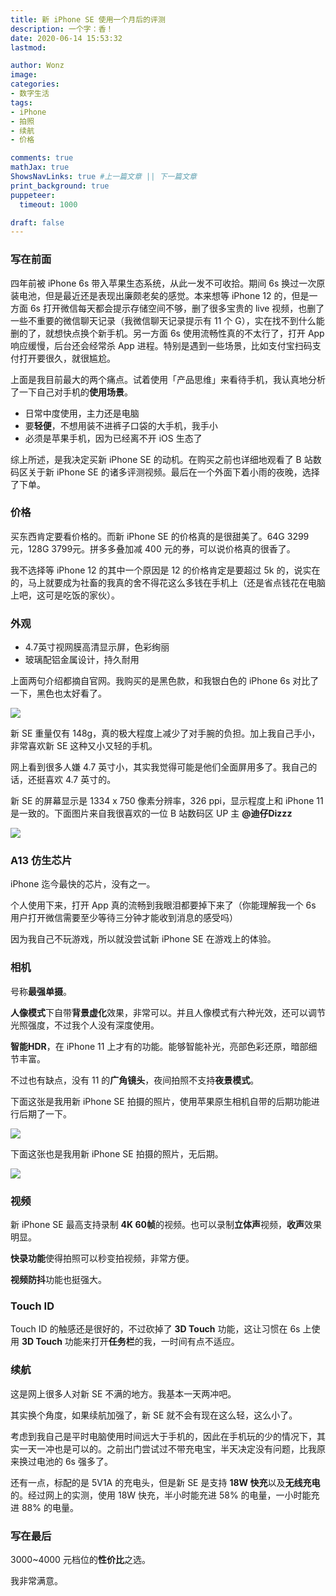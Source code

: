 ```yaml
---
title: 新 iPhone SE 使用一个月后的评测
description: 一个字：香！
date: 2020-06-14 15:53:32
lastmod:

author: Wonz
image: 
categories:
- 数字生活
tags:
- iPhone
- 拍照
- 续航
- 价格

comments: true
mathJax: true
ShowsNavLinks: true #上一篇文章 || 下一篇文章
print_background: true
puppeteer:
  timeout: 1000

draft: false
---
```

### 写在前面

四年前被 iPhone 6s 带入苹果生态系统，从此一发不可收拾。期间 6s 换过一次原装电池，但是最近还是表现出廉颇老矣的感觉。本来想等 iPhone 12 的，但是一方面 6s 打开微信每天都会提示存储空间不够，删了很多宝贵的 live 视频，也删了一些不重要的微信聊天记录（我微信聊天记录提示有 11 个 G），实在找不到什么能删的了，就想快点换个新手机。另一方面 6s 使用流畅性真的不太行了，打开 App 响应缓慢，后台还会经常杀 App 进程。特别是遇到一些场景，比如支付宝扫码支付打开要很久，就很尴尬。

上面是我目前最大的两个痛点。试着使用「产品思维」来看待手机，我认真地分析了一下自己对手机的**使用场景**。

- 日常中度使用，主力还是电脑
- 要**轻便**，不想用装不进裤子口袋的大手机，我手小
- 必须是苹果手机，因为已经离不开 iOS 生态了

综上所述，是我决定买新 iPhone SE 的动机。在购买之前也详细地观看了 B 站数码区关于新 iPhone SE 的诸多评测视频。最后在一个外面下着小雨的夜晚，选择了下单。

### 价格

买东西肯定要看价格的。而新 iPhone SE 的价格真的是很甜美了。64G 3299元，128G 3799元。拼多多叠加减 400 元的券，可以说价格真的很香了。

我不选择等 iPhone 12 的其中一个原因是 12 的价格肯定是要超过 5k 的，说实在的，马上就要成为社畜的我真的舍不得花这么多钱在手机上（还是省点钱花在电脑上吧，这可是吃饭的家伙）。

### 外观

* 4.7英寸视网膜高清显示屏，色彩绚丽
* 玻璃配铝金属设计，持久耐用

上面两句介绍都摘自官网。我购买的是黑色款，和我银白色的 iPhone 6s 对比了一下，黑色也太好看了。

![](https://raw.githubusercontent.com/Wonz5130/My-Private-ImgHost/master/img/微信图片_20200614195147.jpg)

新 SE 重量仅有 148g，真的极大程度上减少了对手腕的负担。加上我自己手小，非常喜欢新 SE 这种又小又轻的手机。

网上看到很多人嫌 4.7 英寸小，其实我觉得可能是他们全面屏用多了。我自己的话，还挺喜欢 4.7 英寸的。

新 SE 的屏幕显示是 1334 x 750 像素分辨率，326 ppi，显示程度上和 iPhone 11 是一致的。下面图片来自我很喜欢的一位 B 站数码区 UP 主 **@迪仔Dizzz**

![](https://raw.githubusercontent.com/Wonz5130/My-Private-ImgHost/master/img/Snipaste_2020-06-14_19-26-53.jpg)

### A13 仿生芯片

iPhone 迄今最快的芯片，没有之一。

个人使用下来，打开 App 真的流畅到我眼泪都要掉下来了（你能理解我一个 6s 用户打开微信需要至少等待三分钟才能收到消息的感受吗）

因为我自己不玩游戏，所以就没尝试新 iPhone SE 在游戏上的体验。

### 相机

号称**最强单摄**。

**人像模式**下自带**背景虚化**效果，非常可以。并且人像模式有六种光效，还可以调节光照强度，不过我个人没有深度使用。

**智能HDR**，在 iPhone 11 上才有的功能。能够智能补光，亮部色彩还原，暗部细节丰富。

不过也有缺点，没有 11 的**广角镜头**，夜间拍照不支持**夜景模式**。

下面这张是我用新 iPhone SE 拍摄的照片，使用苹果原生相机自带的后期功能进行后期了一下。

![](https://raw.githubusercontent.com/Wonz5130/My-Private-ImgHost/master/img/微信图片_20200614194107.jpg)

下面这张也是我用新 iPhone SE 拍摄的照片，无后期。

![](https://raw.githubusercontent.com/Wonz5130/My-Private-ImgHost/master/img/微信图片_20200614194117.jpg)

### 视频

新 iPhone SE 最高支持录制 **4K 60帧**的视频。也可以录制**立体声**视频，**收声**效果明显。

**快录功能**使得拍照可以秒变拍视频，非常方便。

**视频防抖**功能也挺强大。

### Touch ID

Touch ID 的触感还是很好的，不过砍掉了 **3D Touch** 功能，这让习惯在 6s 上使用 **3D Touch** 功能来打开**任务栏**的我，一时间有点不适应。

### 续航

这是网上很多人对新 SE 不满的地方。我基本一天两冲吧。

其实换个角度，如果续航加强了，新 SE 就不会有现在这么轻，这么小了。

考虑到我自己是平时电脑使用时间远大于手机的，因此在手机玩的少的情况下，其实一天一冲也是可以的。之前出门尝试过不带充电宝，半天决定没有问题，比我原来换过电池的 6s 强多了。

还有一点，标配的是 5V1A 的充电头，但是新 SE 是支持 **18W 快充**以及**无线充电**的。经过网上的实测，使用 18W 快充，半小时能充进 58% 的电量，一小时能充进 88% 的电量。

### 写在最后

3000~4000 元档位的**性价比**之选。

我非常满意。
